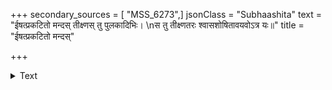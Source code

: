 +++
secondary_sources = [ "MSS_6273",]
jsonClass = "Subhaashita"
text = "ईषत्प्रकटितो मन्दस् तीक्ष्णस् तु पुलकादिभिः।  \nस तु तीक्ष्णतरः श्वासशोषितावयवोऽत्र यः॥"
title = "ईषत्प्रकटितो मन्दस्"

+++

<details><summary>Text</summary>

ईषत्प्रकटितो मन्दस् तीक्ष्णस् तु पुलकादिभिः।  
स तु तीक्ष्णतरः श्वासशोषितावयवोऽत्र यः॥
</details>
